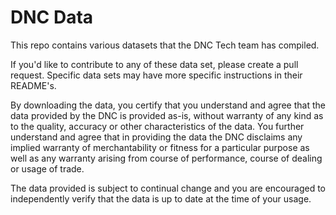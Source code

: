 # DNC Data

This repo contains various datasets that the DNC Tech team has compiled.

If you'd like to contribute to any of these data set, please create a
pull request. Specific data sets may have more specific instructions
in their README's.

By downloading the data, you certify that you understand and agree that
the data provided by the DNC is provided as-is, without warranty of any
kind as to the quality, accuracy or other characteristics of the data.
You further understand and agree that in providing the data the DNC
disclaims any implied warranty of merchantability or fitness for a
particular purpose as well as any warranty arising from course of
performance, course of dealing or usage of trade.

The data provided is subject to continual change and you are encouraged
to independently verify that the data is up to date at the time of your
usage.
